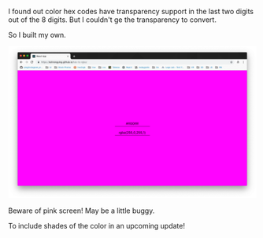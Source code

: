 I found out color hex codes have transparency support in the last two digits out of the 8 digits. But I couldn't ge the transparency to convert. 

So I built my own.

![Demo](ss1.png)

Beware of pink screen! 
May be a little buggy.

To include shades of the color in an upcoming update!